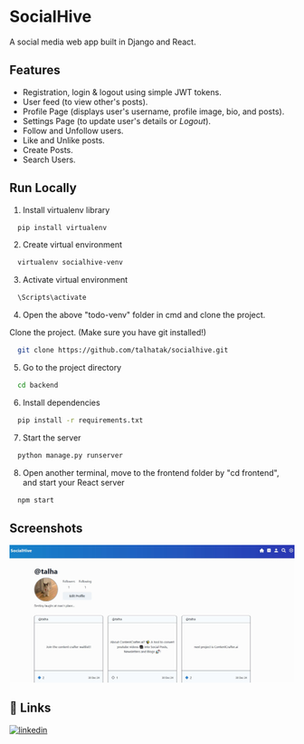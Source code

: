 # SocialHive

A social media web app built in Django and React. 

## Features
- Registration, login & logout using simple JWT tokens.
- User feed (to view other's posts).
- Profile Page (displays user's username, profile image, bio, and posts).
- Settings Page (to update user's details or *Logout*).
- Follow and Unfollow users.
- Like and Unlike posts.
- Create Posts.
- Search Users.
## Run Locally

1. Install virtualenv library
```bash
  pip install virtualenv
```
2. Create virtual environment
```bash
  virtualenv socialhive-venv 
```
3. Activate virtual environment
```bash
  \Scripts\activate 
```
4. Open the above "todo-venv" folder in cmd and clone the project.

Clone the project. (Make sure you have git installed!)

```bash
  git clone https://github.com/talhatak/socialhive.git
```

5. Go to the project directory

```bash
  cd backend
```

6. Install dependencies

```bash
  pip install -r requirements.txt
```

7. Start the server

```bash
  python manage.py runserver
```
8. Open another terminal, move to the frontend folder by "cd frontend", and start your React server 
```bash
  npm start
```

## Screenshots

![App Screenshot](https://github.com/talhatak/socialhive/blob/83dffaa8055bf33ea999993781ca9bf9e586c6fc/ss1.JPG)


## 🔗 Links
[![linkedin](https://img.shields.io/badge/linkedin-0A66C2?style=for-the-badge&logo=linkedin&logoColor=white)](https://www.linkedin.com/in/talha-khan-80a04923a/)
